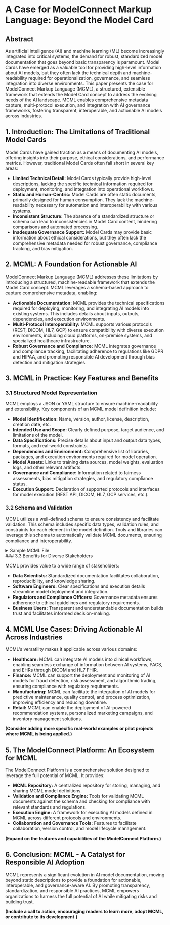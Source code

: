 # A Case for ModelConnect Markup Language: Beyond the Model Card

## Abstract

As artificial intelligence (AI) and machine learning (ML) become increasingly integrated into critical systems, the demand for robust, standardized model documentation that goes beyond basic transparency is paramount. Model Cards have emerged as a valuable tool for providing high-level information about AI models, but they often lack the technical depth and machine-readability required for operationalization, governance, and seamless integration into diverse environments. This paper presents the case for ModelConnect Markup Language (MCML), a structured, extensible framework that extends the Model Card concept to address the evolving needs of the AI landscape. MCML enables comprehensive metadata capture, multi-protocol execution, and integration with AI governance frameworks, fostering transparent, interoperable, and actionable AI models across industries.

## 1. Introduction: The Limitations of Traditional Model Cards

Model Cards have gained traction as a means of documenting AI models, offering insights into their purpose, ethical considerations, and performance metrics. However, traditional Model Cards often fall short in several key areas:

* **Limited Technical Detail:** Model Cards typically provide high-level descriptions, lacking the specific technical information required for deployment, monitoring, and integration into operational workflows.
* **Static and Human-Centric:** Model Cards are often static documents, primarily designed for human consumption. They lack the machine-readability necessary for automation and interoperability with various systems.
* **Inconsistent Structure:** The absence of a standardized structure or schema can lead to inconsistencies in Model Card content, hindering comparisons and automated processing.
* **Inadequate Governance Support:** Model Cards may provide basic information about ethical considerations, but they often lack the comprehensive metadata needed for robust governance, compliance tracking, and bias mitigation.

## 2. MCML: A Foundation for Actionable AI

ModelConnect Markup Language (MCML) addresses these limitations by introducing a structured, machine-readable framework that extends the Model Card concept. MCML leverages a schema-based approach to capture comprehensive metadata, enabling:

* **Actionable Documentation:** MCML provides the technical specifications required for deploying, monitoring, and integrating AI models into existing systems. This includes details about inputs, outputs, dependencies, and execution environments.
* **Multi-Protocol Interoperability:** MCML supports various protocols (REST, DICOM, HL7, GCP) to ensure compatibility with diverse execution environments, including cloud platforms, on-premise systems, and specialized healthcare infrastructure.
* **Robust Governance and Compliance:** MCML integrates governance and compliance tracking, facilitating adherence to regulations like GDPR and HIPAA, and promoting responsible AI development through bias detection and mitigation strategies.

## 3. MCML in Practice: Key Features and Benefits

### 3.1 Structured Model Representation

MCML employs a JSON or YAML structure to ensure machine-readability and extensibility. Key components of an MCML model definition include:

* **Model Identification:** Name, version, author, license, description, creation date, etc.
* **Intended Use and Scope:** Clearly defined purpose, target audience, and limitations of the model.
* **Data Specifications:** Precise details about input and output data types, formats, and real-world constraints.
* **Dependencies and Environment:** Comprehensive list of libraries, packages, and execution environments required for model operation.
* **Model Assets:** Links to training data sources, model weights, evaluation logs, and other relevant artifacts.
* **Governance and Compliance:** Information related to fairness assessments, bias mitigation strategies, and regulatory compliance status.
* **Execution Support:** Declaration of supported protocols and interfaces for model execution (REST API, DICOM, HL7, GCP services, etc.).

### 3.2 Schema and Validation

MCML utilizes a well-defined schema to ensure consistency and facilitate validation. This schema includes specific data types, validation rules, and constraints for each element in the model definition. Tools and libraries can leverage this schema to automatically validate MCML documents, ensuring compliance and interoperability.

<details>
<summary>Sample MCML File</summary>
<pre><code class="language-json">
 {
  "model_name": "Vision Transformer",
  "version": "2.1",
  "description": "A deep learning model for image classification using transformer architecture.",
  "author": "AI Research Lab",
  "license": "Apache-2.0",
  "intended_use": "Image classification for general objects in natural scenes.",
  "limitations": "Not robust to out-of-distribution images; struggles with adversarial attacks.",

  "performance_metrics": [
    { "metric": "Accuracy", "value": 95.2, "dataset": "ImageNet" },
    { "metric": "F1 Score", "value": 0.89, "dataset": "ImageNet" }
  ],

  "training_details": {
    "dataset": "ImageNet-1K",
    "algorithm": "Vision Transformer (ViT)",
    "hardware": "NVIDIA A100 GPU",
    "epochs": 50
  },

  "inputs": [
    {
      "name": "image",
      "type": "tensor",
      "shape": [224, 224, 3],
      "source": "https://storage.example.com/dataset/image_inputs.zip"
    }
  ],

  "outputs": [
    {
      "name": "class_label",
      "type": "string",
      "description": "Predicted category label for the image."
    },
    {
      "name": "confidence_score",
      "type": "float",
      "description": "Confidence level of the prediction."
    }
  ],

  "model_assets": [
    {
      "type": "model_weights",
      "file": "https://storage.example.com/models/vit_model_v2.1.pth",
      "checksum": "abc123456789def"
    },
    {
      "type": "dataset",
      "file": "https://storage.example.com/datasets/imagenet_training.zip"
    },
    {
      "type": "notebook",
      "file": "https://storage.example.com/notebooks/vit_training.ipynb"
    }
  ],

  "dependencies": [
    { "name": "PyTorch", "version": "1.12.0", "source": "https://pypi.org/project/torch/" },
    { "name": "Hugging Face Transformers", "version": "4.21.0", "source": "https://pypi.org/project/transformers/" }
  ],

  "inference": {
    "endpoint": "https://api.example.com/inference",
    "method": "POST",
    "request_format": "json",
    "response_format": "json"
  },

  "batch_inference": {
    "endpoint": "https://api.example.com/batch_inference",
    "method": "POST",
    "batch_size": 32
  },

  "async_batch_inference": {
    "submit_endpoint": "https://api.example.com/async_batch/submit",
    "status_endpoint": "https://api.example.com/async_batch/status",
    "result_endpoint": "https://api.example.com/async_batch/result",
    "polling_interval": 5
  },

  "streaming_inference": {
    "protocol": "websocket",
    "endpoint": "wss://api.example.com/streaming"
  },

  "deployment": {
    "platforms": ["hugging_face", "AWS SageMaker"],
    "inference_endpoint": "https://api.example.com/inference"
  },

  "governance": {
    "bias_mitigation": "Dataset balancing, adversarial training.",
    "explainability": true,
    "compliance": "GDPR"
  },

  "extra_metadata": {
    "owner": "AI Research Lab",
    "release_date": "2025-02-06",
    "tags": ["computer vision", "transformer", "image classification"]
  },

  "template": "hugging_face"
}
</code></pre>
</details>
### 3.3 Benefits for Diverse Stakeholders

MCML provides value to a wide range of stakeholders:

* **Data Scientists:** Standardized documentation facilitates collaboration, reproducibility, and knowledge sharing.
* **Software Engineers:** Clear specifications and execution details streamline model deployment and integration.
* **Regulators and Compliance Officers:** Governance metadata ensures adherence to ethical guidelines and regulatory requirements.
* **Business Users:** Transparent and understandable documentation builds trust and facilitates informed decision-making.

## 4. MCML Use Cases: Driving Actionable AI Across Industries

MCML's versatility makes it applicable across various domains:

* **Healthcare:** MCML can integrate AI models into clinical workflows, enabling seamless exchange of information between AI systems, PACS, and EHRs through DICOM and HL7 FHIR.
* **Finance:** MCML can support the deployment and monitoring of AI models for fraud detection, risk assessment, and algorithmic trading, ensuring compliance with regulatory requirements.
* **Manufacturing:** MCML can facilitate the integration of AI models for predictive maintenance, quality control, and process optimization, improving efficiency and reducing downtime.
* **Retail:** MCML can enable the deployment of AI-powered recommendation systems, personalized marketing campaigns, and inventory management solutions.

**(Consider adding more specific real-world examples or pilot projects where MCML is being applied.)**

## 5. The ModelConnect Platform: An Ecosystem for MCML

The ModelConnect Platform is a comprehensive solution designed to leverage the full potential of MCML. It provides:

* **MCML Repository:** A centralized repository for storing, managing, and sharing MCML model definitions.
* **Validation and Compliance Engine:** Tools for validating MCML documents against the schema and checking for compliance with relevant standards and regulations.
* **Execution Engine:** A framework for executing AI models defined in MCML across different protocols and environments.
* **Collaboration and Governance Tools:** Features to facilitate collaboration, version control, and model lifecycle management.

**(Expand on the features and capabilities of the ModelConnect Platform.)**

## 6. Conclusion: MCML - A Catalyst for Responsible AI Adoption

MCML represents a significant evolution in AI model documentation, moving beyond static descriptions to provide a foundation for actionable, interoperable, and governance-aware AI. By promoting transparency, standardization, and responsible AI practices, MCML empowers organizations to harness the full potential of AI while mitigating risks and building trust.

**(Include a call to action, encouraging readers to learn more, adopt MCML, or contribute to its development.)**
